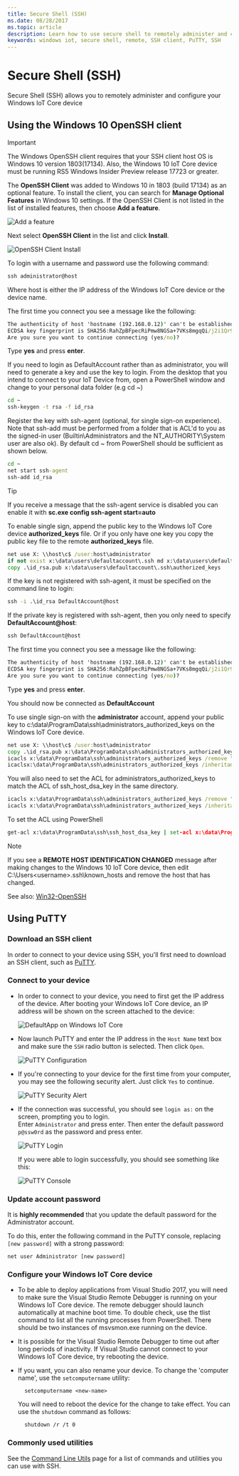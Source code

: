 ```yaml
---
title: Secure Shell (SSH)
ms.date: 08/28/2017
ms.topic: article
description: Learn how to use secure shell to remotely administer and configure your IoT Core device.
keywords: windows iot, secure shell, remote, SSH client, PuTTY, SSH
---
```


# Secure Shell (SSH)
Secure Shell (SSH) allows you to remotely administer and configure your Windows IoT Core device

## Using the Windows 10 OpenSSH client
> [!IMPORTANT]
> The Windows OpenSSH client requires that your SSH client host OS is Windows 10 version 1803(17134). Also, the Windows 10 IoT Core device must be running RS5 Windows Insider Preview release 17723 or greater.

The **OpenSSH Client** was added to Windows 10 in 1803 (build 17134) as an optional feature. To install the client, you can search for **Manage Optional Features** in Windows 10 settings. If the OpenSSH Client is not listed in the list of installed features, then choose **Add a feature**.

![Add a feature](../media/SSH/add_a_feature.png)

Next select **OpenSSH Client** in the list and click **Install**.

![OpenSSH Client Install](../media/SSH/optional_features.png)

To login with a username and password use the following command:

```cmd
ssh administrator@host
```

Where host is either the IP address of the Windows IoT Core device or the device name.

The first time you connect you see a message like the following:

```cmd
The authenticity of host 'hostname (192.168.0.12)' can't be established.
ECDSA key fingerprint is SHA256:RahZpBFpecRiPmw8NGSa+7VKs8mgqQi/j2i1Qr9lUNU.
Are you sure you want to continue connecting (yes/no)?
```

Type **yes** and press **enter**.

If you need to login as DefaultAccount rather than as administrator, you will need to generate a key and use the key to login.  From the desktop that you intend to connect to your IoT Device from, open a PowerShell window and change to your personal data folder (e.g cd ~)

```cmd
cd ~
ssh-keygen -t rsa -f id_rsa
```

Register the key with ssh-agent (optional, for single sign-on experience).  Note that ssh-add must be performed from a folder that is  ACL'd to you as the signed-in user (Builtin\Administrators and the NT_AUTHORITY\System user are also ok).  By default cd ~ from PowerShell should be sufficient as shown below.

```cmd
cd ~
net start ssh-agent
ssh-add id_rsa
```

> [!TIP]
> If you receive a message that the ssh-agent service is disabled you can enable it with **sc.exe config ssh-agent start=auto**

To enable single sign, append the public key to the Windows IoT Core device **authorized_keys** file.  Or if you only have one key you copy the public key file to the remote **authorized_keys** file.

```cmd
net use X: \\host\c$ /user:host\administrator
if not exist x:\data\users\defaultaccount\.ssh md x:\data\users\defaultaccount\.ssh
copy .\id_rsa.pub x:\data\users\defaultaccount\.ssh\authorized_keys
```

If the key is not registered with ssh-agent, it must be specified on the command line to login: 

```cmd
ssh -i .\id_rsa DefaultAccount@host
```

If the private key is registered with ssh-agent, then you only need to specify <strong>DefaultAccount@host</strong>:

```cmd
ssh DefaultAccount@host
```

The first time you connect you see a message like the following:

```cmd
The authenticity of host 'hostname (192.168.0.12)' can't be established.
ECDSA key fingerprint is SHA256:RahZpBFpecRiPmw8NGSa+7VKs8mgqQi/j2i1Qr9lUNU.
Are you sure you want to continue connecting (yes/no)?
```

Type **yes** and press **enter**.

You should now be connected as **DefaultAccount**

To use single sign-on with the **administrator** account, append your public key to c:\data\ProgramData\ssh\administrators_authorized_keys on the Windows IoT Core device. 

```cmd
net use X: \\host\c$ /user:host\administrator
copy .\id_rsa.pub x:\data\ProgramData\ssh\administrators_authorized_keys
icacls x:\data\ProgramData\ssh\administrators_authorized_keys /remove "NT AUTHORITY\Authenticated Users"
icaclsx:\data\ProgramData\ssh\administrators_authorized_keys /inheritance:r
```

You will also need to set the ACL for administrators_authorized_keys to match the ACL of ssh_host_dsa_key in the same directory.

```cmd
icacls x:\data\ProgramData\ssh\administrators_authorized_keys /remove "NT AUTHORITY\Authenticated Users"
icacls x:\data\ProgramData\ssh\administrators_authorized_keys /inheritance:r
```

To set the ACL using PowerShell

```cmd
get-acl x:\data\ProgramData\ssh\ssh_host_dsa_key | set-acl x:\data\ProgramData\ssh\administrators_authorized_keys
```

> [!NOTE]
> If you see a **REMOTE HOST IDENTIFICATION CHANGED** message after making changes to the Windows 10 IoT Core device, then edit C:\Users\<username>\.ssh\known_hosts and remove the host that has changed.

See also: [Win32-OpenSSH](https://github.com/PowerShell/Win32-OpenSSH/wiki/ssh.exe-examples)

## Using PuTTY

### Download an SSH client
In order to connect to your device using SSH, you'll first need to download an SSH client, such as [PuTTY](http://the.earth.li/~sgtatham/putty/latest/x86/putty.exe).

### Connect to your device
* In order to connect to your device, you need to first get the IP address of the device.  After booting your Windows IoT Core device, an IP address will be shown on the screen attached to the device:

    ![DefaultApp on Windows IoT Core](../media/SSH/DefaultApp.png)

* Now launch PuTTY and enter the IP address in the `Host Name` text box and make sure the `SSH` radio button is selected.  Then click `Open`.

    ![PuTTY Configuration](../media/SSH/putty_config.png)

* If you're connecting to your device for the first time from your computer, you may see the following security alert.  Just click `Yes` to continue.

    ![PuTTY Security Alert](../media/SSH/putty_security_prompt.png)

* If the connection was successful, you should see `login as:` on the screen, prompting you to login.  
    Enter `Administrator` and press enter.  Then enter the default password `p@ssw0rd` as the password and press enter.

    ![PuTTY Login](../media/SSH/putty_login.png)

    If you were able to login successfully, you should see something like this:

    ![PuTTY Console](../media/ssh/putty_console.png)

### Update account password

It is **highly recommended** that you update the default password for the Administrator account.

To do this, enter the following command in the PuTTY console, replacing `[new password]` with a strong password:
    
    net user Administrator [new password]
    
### Configure your Windows IoT Core device
* To be able to deploy applications from Visual Studio 2017, you will need to make sure the Visual Studio Remote Debugger is running on your Windows IoT Core device. The remote debugger should launch automatically at machine boot time. To double check, use the tlist command to list all the running processes from PowerShell. There should be two instances of msvsmon.exe running on the device.

* It is possible for the Visual Studio Remote Debugger to time out after long periods of inactivity. If Visual Studio cannot connect to your Windows IoT Core device, try rebooting the device.

* If you want, you can also rename your device. To change the 'computer name', use the `setcomputername` utility:

        setcomputername <new-name>

    You will need to reboot the device for the change to take effect. You can use the `shutdown` command as follows:

        shutdown /r /t 0
        
### Commonly used utilities

See the [Command Line Utils](../manage-your-device/CommandLineUtils.md) page for a list of commands and utilities you can use with SSH.
